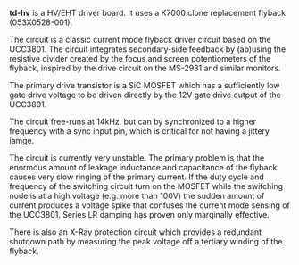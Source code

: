 **td-hv** is a HV/EHT driver board. It uses a K7000 clone replacement flyback (053X0528-001).

The circuit is a classic current mode flyback driver circuit based on the UCC3801. The circuit integrates secondary-side feedback by (ab)using the resistive divider created by the focus and screen potentiometers of the flyback, inspired by the drive circuit on the MS-2931 and similar monitors.

The primary drive transistor is a SiC MOSFET which has a sufficiently low gate drive voltage to be driven directly by the 12V gate drive output of the UCC3801.

The circuit free-runs at 14kHz, but can by synchronized to a higher frequency with a sync input pin, which is critical for not having a jittery iamge.

The circuit is currently very unstable. The primary problem is that the enormous amount of leakage inductance and capacitance of the flyback causes very slow ringing of the primary current. If the duty cycle and frequency of the switching circuit turn on the MOSFET while the switching node is at a high voltage (e.g. more than 100V) the sudden amount of current produces a voltage spike that confuses the current mode sensing of the UCC3801. Series LR damping has proven only marginally effective.

There is also an X-Ray protection circuit which provides a redundant shutdown path by measuring the peak voltage off a tertiary winding of the flyback.
